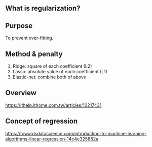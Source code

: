 ## What is regularization?



## Purpose
To prevent over-fitting.

## Method & penalty
1. Ridge: square of each coefficient (L2)
2. Lasso: absolute value of each coefficient (L1)
3. Elastic-net: combine both of above



## Overview
https://ithelp.ithome.com.tw/articles/10217431

## Concept of regression
https://towardsdatascience.com/introduction-to-machine-learning-algorithms-linear-regression-14c4e325882a
